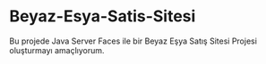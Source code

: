 # Beyaz-Esya-Satis-Sitesi
Bu projede Java Server Faces ile bir Beyaz Eşya Satış Sitesi Projesi oluşturmayı amaçlıyorum.
